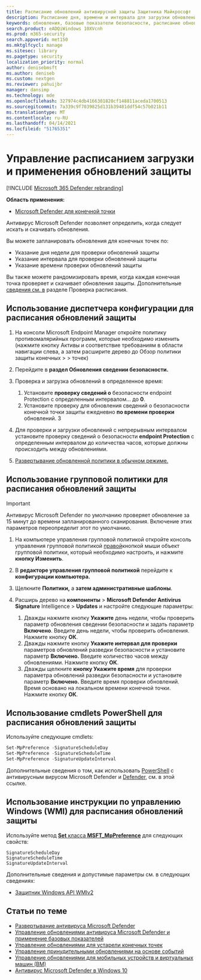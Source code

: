 ```yaml
---
title: Расписание обновлений антивирусной защиты Защитника Майкрософт
description: Расписание дня, времени и интервала для загрузки обновлений защиты
keywords: обновления, базовые показатели безопасности, расписание обновлений
search.product: eADQiWindows 10XVcnh
ms.prod: m365-security
search.appverid: met150
ms.mktglfcycl: manage
ms.sitesec: library
ms.pagetype: security
localization_priority: normal
author: denisebmsft
ms.author: deniseb
ms.custom: nextgen
ms.reviewer: pahuijbr
manager: dansimp
ms.technology: mde
ms.openlocfilehash: 327974c4db4166301820cf148811aceda1700513
ms.sourcegitcommit: 7a339c9f7039825d131b39481ddf54c57b021b11
ms.translationtype: MT
ms.contentlocale: ru-RU
ms.lasthandoff: 04/14/2021
ms.locfileid: "51765351"
---
```

# <a name="manage-the-schedule-for-when-protection-updates-should-be-downloaded-and-applied"></a>Управление расписанием загрузки и применения обновлений защиты

[!INCLUDE [Microsoft 365 Defender rebranding](../../includes/microsoft-defender.md)]


**Область применения:**

- [Microsoft Defender для конечной точки](/microsoft-365/security/defender-endpoint/)

Антивирус Microsoft Defender позволяет определить, когда следует искать и скачивать обновления.

Вы можете запланировать обновления для конечных точек по: 

- Указание дня недели для проверки обновлений защиты 
- Указание интервала для проверки обновлений защиты
- Указание времени проверки обновлений защиты

Вы также можете рандомизировать время, когда каждая конечная точка проверяет и скачивает обновления защиты. Дополнительные [сведения см. в](scheduled-catch-up-scans-microsoft-defender-antivirus.md) разделе Проверка расписания.

## <a name="use-configuration-manager-to-schedule-protection-updates"></a>Использование диспетчера конфигурации для расписания обновлений защиты

1.  На консоли Microsoft Endpoint Manager откройте политику противомалярийных программ, которые необходимо изменить (нажмите кнопку Активы и соответствие требованиям в области навигации слева, а затем расширите дерево до Обзор политики защиты конечных   >    >  точек)

2.  Перейдите в **раздел Обновления сведении безопасности.**

3. Проверка и загрузка обновлений в определенное время:
      1. Установите **проверку сведений о** безопасности endpoint Protection с определенным интервалом... до **0**.
      2. Установите проверку для обновления сведений о безопасности конечной точки защиты ежедневно **по времени проверки** обновлений.
      3
4. Для проверки и загрузки обновлений с непрерывным интервалом установите проверку сведений о безопасности **endpoint Protection** с определенным интервалом до количества часов, которые должны происходить между обновлениями.

5.  [Развертывание обновленной политики в обычном режиме.](/sccm/protect/deploy-use/endpoint-antimalware-policies#deploy-an-antimalware-policy-to-client-computers)

## <a name="use-group-policy-to-schedule-protection-updates"></a>Использование групповой политики для расписания обновлений защиты

> [!IMPORTANT]
> Антивирус Microsoft Defender по умолчанию проверяет обновление за 15 минут до времени запланированного сканирования. Включение этих параметров переопределит этот по умолчанию.

1.  На компьютере управления групповой политикой откройте консоль управления групповой политикой [правой](/previous-versions/windows/it-pro/windows-server-2008-R2-and-2008/cc731212(v=ws.11))кнопкой мыши объект групповой политики, который необходимо настроить, и нажмите **кнопку Изменить**.

3.  В **редакторе управления групповой политикой** перейдите к **конфигурации компьютера.**

4.  Щелкните **Политики,** а **затем административные шаблоны**.

5.  Расширь дерево на **компоненты**  >  **Microsoft Defender Antivirus Signature** Intelligence  >  **Updates** и настройте следующие параметры:

    1. Дважды нажмите кнопку **Укажите** день недели, чтобы проверить параметр обновления сведении безопасности и задать параметр **Включено**. Введите день недели, чтобы проверить обновления. Нажмите кнопку **ОК**.
    2. Дважды нажмите кнопку **Укажите интервал для проверки** параметров обновлений разведки безопасности и установите параметр **Включено.** Введите количество часов между обновлениями. Нажмите кнопку **ОК**.
    3. Дважды щелкните **кнопку Укажите время** для проверки параметра обновлений разведки безопасности и установите параметр **Включено.** Введите время проверки обновлений. Время основано на локальном времени конечной точки. Нажмите кнопку **ОК**.


## <a name="use-powershell-cmdlets-to-schedule-protection-updates"></a>Использование cmdlets PowerShell для расписания обновлений защиты

Используйте следующие cmdlets:

```PowerShell
Set-MpPreference -SignatureScheduleDay
Set-MpPreference -SignatureScheduleTime
Set-MpPreference -SignatureUpdateInterval
```

Дополнительные сведения о том, как использовать [PowerShell](use-powershell-cmdlets-microsoft-defender-antivirus.md)  с антивирусным вирусом Microsoft Defender и [Defender,](/powershell/module/defender/) см. в этой ссылке.

## <a name="use-windows-management-instruction-wmi-to-schedule-protection-updates"></a>Использование инструкции по управлению Windows (WMI) для расписания обновлений защиты

Используйте метод [ **Set** класса **MSFT_MpPreference**](/previous-versions/windows/desktop/legacy/dn455323(v=vs.85)) для следующих свойств:

```WMI
SignatureScheduleDay
SignatureScheduleTime
SignatureUpdateInterval
```

Дополнительные сведения и допустимые параметры см. в следующих сведениях:
- [Защитник Windows API WMIv2](/previous-versions/windows/desktop/defender/windows-defender-wmiv2-apis-portal)


## <a name="related-articles"></a>Статьи по теме

- [Развертывание антивируса Microsoft Defender](deploy-manage-report-microsoft-defender-antivirus.md)
- [Управление обновлениями антивируса Microsoft Defender и применение базовых показателей](manage-updates-baselines-microsoft-defender-antivirus.md)
- [Управление обновлениями для устарели конечных точек](manage-outdated-endpoints-microsoft-defender-antivirus.md)
- [Управление принудительными обновлениями на основе событий](manage-event-based-updates-microsoft-defender-antivirus.md)
- [Управление обновлениями для мобильных устройств и виртуальных машин (ВМ)](manage-updates-mobile-devices-vms-microsoft-defender-antivirus.md)
- [Антивирус Microsoft Defender в Windows 10](microsoft-defender-antivirus-in-windows-10.md)